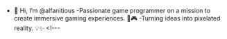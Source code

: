 - 👋 Hi, I’m @alfanitious
-Passionate game programmer on a mission to create immersive gaming experiences. 🚀🎮
-Turning ideas into pixelated reality. 💡✨ <!---
